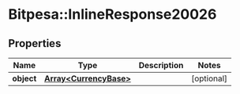 # Bitpesa::InlineResponse20026

## Properties
Name | Type | Description | Notes
------------ | ------------- | ------------- | -------------
**object** | [**Array&lt;CurrencyBase&gt;**](CurrencyBase.md) |  | [optional] 


